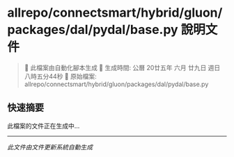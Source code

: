 # allrepo/connectsmart/hybrid/gluon/packages/dal/pydal/base.py 說明文件

> 🚧 此檔案由自動化腳本生成
> 📅 生成時間: 公曆 20廿五年 六月 廿九日 週日 八時五分44秒
> 📂 原始檔案: allrepo/connectsmart/hybrid/gluon/packages/dal/pydal/base.py

## 快速摘要
此檔案的文件正在生成中...

<!-- 實際使用時，這裡會是 Claude Code 生成的完整文件內容 -->

---
*此文件由文件更新系統自動生成*
